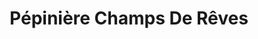 ---
title: "Pépinière Champs De Rêves"
url: /vaudreuil-dorion/pepiniere-champs-de-reves/
shop: Garten-Center
---